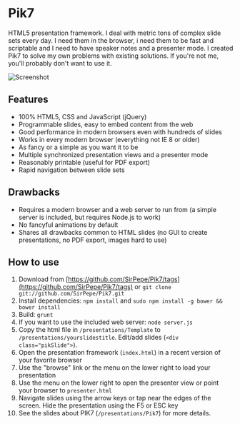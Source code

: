 Pik7
====

HTML5 presentation framework. I deal with metric tons of complex slide sets every day. I need them in the browser, i need them to be fast and scriptable and I need to have speaker notes and a presenter mode. I created Pik7 to solve my own problems with existing solutions. If you're not me, you'll probably don't want to use it.

![Screenshot](https://github.com/SirPepe/Pik7/raw/master/screenshot.png)

Features
--------

* 100% HTML5, CSS and JavaScript (jQuery)
* Programmable slides, easy to embed content from the web
* Good performance in modern browsers even with hundreds of slides
* Works in every modern browser (everything not IE 8 or older)
* As fancy or a simple as you want it to be
* Multiple synchronized presentation views and a presenter mode
* Reasonably printable (useful for PDF export)
* Rapid navigation between slide sets

Drawbacks
---------

* Requires a modern browser and a web server to run from (a simple server is included, but requires Node.js to work)
* No fancyful animations by default
* Shares all drawbacks common to HTML slides (no GUI to create presentations, no PDF export, images hard to use)

How to use
----------

1. Download from [https://github.com/SirPepe/Pik7/tags](https://github.com/SirPepe/Pik7/tags) or `git clone git://github.com/SirPepe/Pik7.git`
2. Install dependencies: `npm install` and `sudo npm install -g bower && bower install`
3. Build: `grunt`
4. If you want to use the included web server: `node server.js`
5. Copy the html file in `/presentations/Template` to `/presentations/yourslidestitle`. Edit/add slides (`<div class="pikSlide">`).
6. Open the presentation framework (`index.html`) in a recent version of your favorite browser
7. Use the "browse" link or the menu on the lower right to load your presentation
8. Use the menu on the lower right to open the presenter view or point your browser to `presenter.html`
9. Navigate slides using the arrow keys or tap near the edges of the screen. Hide the presentation using the F5 or ESC key
10. See the slides about PIK7 (`/presentations/Pik7`) for more details.